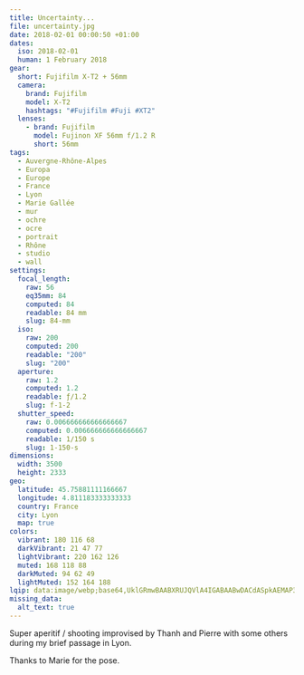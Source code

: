 ```yaml
---
title: Uncertainty...
file: uncertainty.jpg
date: 2018-02-01 00:00:50 +01:00
dates:
  iso: 2018-02-01
  human: 1 February 2018
gear:
  short: Fujifilm X-T2 + 56mm
  camera:
    brand: Fujifilm
    model: X-T2
    hashtags: "#Fujifilm #Fuji #XT2"
  lenses:
    - brand: Fujifilm
      model: Fujinon XF 56mm f/1.2 R
      short: 56mm
tags:
  - Auvergne-Rhône-Alpes
  - Europa
  - Europe
  - France
  - Lyon
  - Marie Gallée
  - mur
  - ochre
  - ocre
  - portrait
  - Rhône
  - studio
  - wall
settings:
  focal_length:
    raw: 56
    eq35mm: 84
    computed: 84
    readable: 84 mm
    slug: 84-mm
  iso:
    raw: 200
    computed: 200
    readable: "200"
    slug: "200"
  aperture:
    raw: 1.2
    computed: 1.2
    readable: ƒ/1.2
    slug: f-1-2
  shutter_speed:
    raw: 0.006666666666666667
    computed: 0.006666666666666667
    readable: 1/150 s
    slug: 1-150-s
dimensions:
  width: 3500
  height: 2333
geo:
  latitude: 45.75881111166667
  longitude: 4.811183333333333
  country: France
  city: Lyon
  map: true
colors:
  vibrant: 180 116 68
  darkVibrant: 21 47 77
  lightVibrant: 220 162 126
  muted: 168 118 88
  darkMuted: 94 62 49
  lightMuted: 152 164 188
lqip: data:image/webp;base64,UklGRmwBAABXRUJQVlA4IGABAABwDACdASpkAEMAP3Gqxlm/rj+vq/xMW/AuCUDPU5XIrwkBDCzh7f4Dpg2WnzacKeaLJL2j9FBQ04++5eV3IWvi6I7uYJF9aCuvb/FnWGSkQon+OnuEophNdkdAHUFwiOrURXbP5LhNXK7xVAAA/ufBYvkR0SFyDypWI0wFcdyx/xxdLDiv+hScAXUeMXUGYoANfpPtb/TLRVWx0u3/6ymOrcT4t0Vu8/c80ERpMEgSwRlyAowL3xT5zF75jN8md3UWgriVm8tkHmV7yPR2svvpdFsZEo6s3Eou0LXnomfdeKhDGNrN+jJvqbFRdH2Vmi2141GJIqX2jPCfCBIuPkOHsiZICAjDnxrP/m0Wmlsnm/+IshBRrdqzJ9feqlEkNi/t1QoaD3RiSQH/8pf4l5o7NcUHttl4cfYPkpCIU5BApgy5Rn9J2ZnR7Yt3GbMr4+PyfWmL0czp21JjCkVgAAAA
missing_data:
  alt_text: true
---
```


Super aperitif / shooting improvised by Thanh and Pierre with some others during my brief passage in Lyon.

Thanks to Marie for the pose.
